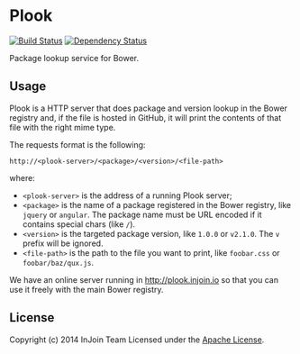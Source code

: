 # Plook
[![Build Status](http://img.shields.io/travis/injoin/plook.svg?branch=master&style=flat)](https://travis-ci.org/injoin/plook)
[![Dependency Status](http://img.shields.io/david/injoin/plook.svg?style=flat)](https://david-dm.org/injoin/plook)

Package lookup service for Bower.

## Usage
Plook is a HTTP server that does package and version lookup in the Bower registry and, if the file
is hosted in GitHub, it will print the contents of that file with the right mime type.

The requests format is the following:

```
http://<plook-server>/<package>/<version>/<file-path>
```

where:  
- `<plook-server>` is the address of a running Plook server;
- `<package>` is the name of a package registered in the Bower registry, like `jquery` or `angular`.
  The package name must be URL encoded if it contains special chars (like `/`).
- `<version>` is the targeted package version, like `1.0.0` or `v2.1.0`. The `v` prefix will be
  ignored.
- `<file-path>` is the path to the file you want to print, like `foobar.css` or `foobar/baz/qux.js`.

We have an online server running in http://plook.injoin.io so that you can use it freely with the
main Bower registry.

## License
Copyright (c) 2014 InJoin Team Licensed under the [Apache License](LICENSE).